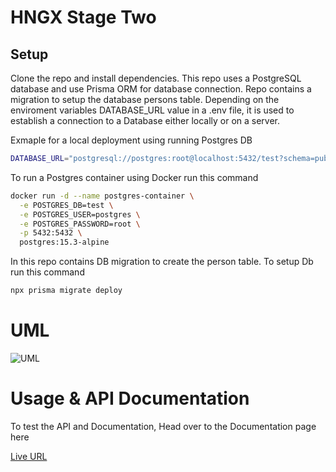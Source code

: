 # HNGX Stage Two

## Setup

Clone the repo and install dependencies.
This repo uses a PostgreSQL database and use Prisma ORM for database connection.
Repo contains a migration to setup the database persons table.
Depending on the enviroment variables DATABASE_URL value in a .env file, it is used to establish a connection to a Database either locally or on a server.

Exmaple for a local deployment using running Postgres DB

```bash
DATABASE_URL="postgresql://postgres:root@localhost:5432/test?schema=public"
```

To run a Postgres container using Docker run this command

```bash
docker run -d --name postgres-container \
  -e POSTGRES_DB=test \
  -e POSTGRES_USER=postgres \
  -e POSTGRES_PASSWORD=root \
  -p 5432:5432 \
  postgres:15.3-alpine

```

In this repo contains DB migration to create the person table. To setup Db run this command

```bash
npx prisma migrate deploy
```

# UML
![UML](https://github.com/iamstarcode/hngx-stage-two/assets/66052346/98ceba79-3511-4024-9f76-d88bd0448fc7)


# Usage & API Documentation

To test the API and Documentation, Head over to the Documentation page here

[Live URL](https://hngx-stage-two-1ifi.onrender.com/api/docs)
